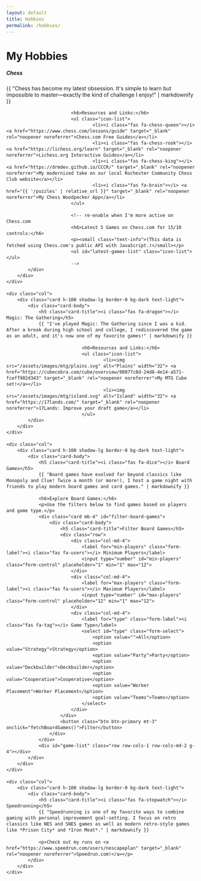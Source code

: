 ```yaml
---
layout: default
title: Hobbies
permalink: /hobbies/
---
```


<h1 class="mb-4"><i class="fas fa-gamepad"></i> My Hobbies</h1>

<div class="row row-cols-1 row-cols-md-2 g-4">
    <div class="col">
        <div class="card h-100 shadow-lg border-0 bg-dark text-light">
            <div class="card-body">
							<h5 class="card-title"><i class="fas fa-chess-knight"></i> Chess</h5>
							{{ "Chess has become my latest obsession. It's simple to learn but impossible to master—exactly the kind of challenge I enjoy!" | markdownify }}

							<h6>Resources and Links:</h6>
							<ul class="icon-list">
									<li><i class="fas fa-chess-queen"></i> <a href="https://www.chess.com/lessons/guide" target="_blank" rel="noopener noreferrer">Chess.com Free Guides</a></li>
									<li><i class="fas fa-chess-rook"></i> <a href="https://lichess.org/learn" target="_blank" rel="noopener noreferrer">Lichess.org Interactive Guides</a></li>
									<li><i class="fas fa-chess-king"></i> <a href="https://drmdev.github.io/CCCR/" target="_blank" rel="noopener noreferrer">My modernized take on our local Rochester Community Chess Club website</a></li>
									<li><i class="fas fa-brain"></i> <a href="{{ '/puzzles' | relative_url }}" target="_blank" rel="noopener noreferrer">My Chess Woodpecker App</a></li>
							</ul>

							<!-- re-enable when I'm more active on Chess.com
							<h6>Latest 5 Games on Chess.com for 15/10 controls:</h6>
							<p><small class="text-info">(This data is fetched using Chess.com's public API with JavaScript.)</small></p>
							<ul id="latest-games-list" class="icon-list"></ul>
							-->
            </div>
        </div>
    </div>

    <div class="col">
        <div class="card h-100 shadow-lg border-0 bg-dark text-light">
            <div class="card-body">
                <h5 class="card-title"><i class="fas fa-dragon"></i> Magic: The Gathering</h5>
                {{ "I've played Magic: The Gathering since I was a kid. After a break during high school and college, I rediscovered the game as an adult, and it's now one of my favorite games!" | markdownify }}

								<h6>Resources and Links:</h6>
								<ul class="icon-list">
										<li><img src="/assets/images/mtg/plains.svg" alt="Plains" width="32"> <a href="https://cubecobra.com/cube/overview/08077c8d-24d8-4e14-a571-fceff902d343" target="_blank" rel="noopener noreferrer">My MTG Cube set!</a></li>
										<li><img src="/assets/images/mtg/island.svg" alt="Island" width="32"> <a href="https://17lands.com/" target="_blank" rel="noopener noreferrer">17Lands: Improve your draft game</a></li>
								</ul>
            </div>
        </div>
    </div>

    <div class="col">
        <div class="card h-100 shadow-lg border-0 bg-dark text-light">
            <div class="card-body">
                <h5 class="card-title"><i class="fas fa-dice"></i> Board Games</h5>
                {{ "Board games have evolved far beyond classics like Monopoly and Clue! Twice a month (or more!), I host a game night with friends to play modern board games and card games." | markdownify }}

                <h6>Explore Board Games:</h6>
                <p>Use the filters below to find games based on players and game type.</p>
                <div class="card mb-4" id="filter-board-games">
                    <div class="card-body">
                        <h5 class="card-title">Filter Board Games</h5>
                        <div class="row">
                            <div class="col-md-4">
                                <label for="min-players" class="form-label"><i class="fas fa-users"></i> Minimum Players</label>
                                <input type="number" id="min-players" class="form-control" placeholder="1" min="1" max="12">
                            </div>
                            <div class="col-md-4">
                                <label for="max-players" class="form-label"><i class="fas fa-users"></i> Maximum Players</label>
                                <input type="number" id="max-players" class="form-control" placeholder="12" min="1" max="12">
                            </div>
                            <div class="col-md-4">
                                <label for="type" class="form-label"><i class="fas fa-tag"></i> Game Type</label>
                                <select id="type" class="form-select">
                                    <option value="">All</option>
                                    <option value="Strategy">Strategy</option>
                                    <option value="Party">Party</option>
                                    <option value="Deckbuilder">Deckbuilder</option>
                                    <option value="Cooperative">Cooperative</option>
                                    <option value="Worker Placement">Worker Placement</option>
                                    <option value="Teams">Teams</option>
                                </select>
                            </div>
                        </div>
                        <button class="btn btn-primary mt-3" onclick="fetchBoardGames()">Filter</button>
                    </div>
                </div>
                <div id="game-list" class="row row-cols-1 row-cols-md-2 g-4"></div>
            </div>
        </div>
    </div>

    <div class="col">
        <div class="card h-100 shadow-lg border-0 bg-dark text-light">
            <div class="card-body">
                <h5 class="card-title"><i class="fas fa-stopwatch"></i> Speedrunning</h5>
                {{ "Speedrunning is one of my favorite ways to combine gaming with personal improvement goal-setting. I focus on retro classics like NES and SNES games as well as modern retro-style games like *Prison City* and *Iron Meat*." | markdownify }}

                <p>Check out my runs on <a href="https://www.speedrun.com/users/nescapeplan" target="_blank" rel="noopener noreferrer">Speedrun.com!</a></p>
            </div>
        </div>
    </div>
</div>

<script src="/assets/js/boardgames.js"></script>
<script src="/assets/js/chess-games.js"></script>
